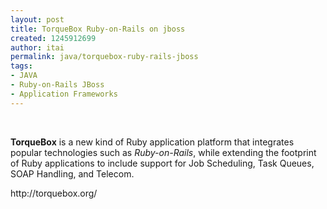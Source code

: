 ```yaml
---
layout: post
title: TorqueBox Ruby-on-Rails on jboss
created: 1245912699
author: itai
permalink: java/torquebox-ruby-rails-jboss
tags:
- JAVA
- Ruby-on-Rails JBoss
- Application Frameworks
---
```

<p>&nbsp;</p>
<p><b>TorqueBox</b> is a new kind of Ruby application platform that integrates popular     technologies such as <i>Ruby-on-Rails</i>, while extending the footprint of Ruby applications      to include support for Job Scheduling, Task Queues, SOAP Handling, and Telecom.</p>
<p>http://torquebox.org/</p>
